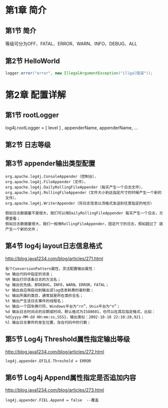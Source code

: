 # 第1章 简介
## 第1节 简介
等级可分为OFF、FATAL、ERROR、WARN、INFO、DEBUG、ALL

## 第2节 HelloWorld
```java
logger.error("error", new IllegalArgumentException("illgal错误"));
```

# 第2章 配置详解
## 第1节 rootLogger
log4j.rootLogger = [ level ] , appenderName, appenderName, …

## 第2节 日志等级
## 第3节 appender输出类型配置

```properties
org.apache.log4j.ConsoleAppender（控制台），  
org.apache.log4j.FileAppender（文件），  
org.apache.log4j.DailyRollingFileAppender（每天产生一个日志文件），  
org.apache.log4j.RollingFileAppender（文件大小到达指定尺寸的时候产生一个新的文件），  
org.apache.log4j.WriterAppender（将日志信息以流格式发送到任意指定的地方）

假如日志数据量不是很大，我们可以用DailyRollingFileAppender 每天产生一个日志，方便查看；
假如日志数据量很大，我们一般用RollingFileAppender，固定尺寸的日志，假如超过了 就产生一个新的文件；
```

## 第4节 log4j layout日志信息格式

http://blog.java1234.com/blog/articles/271.html

```properties
有个ConversionPattern属性，灵活配置输出属性：
%m 输出代码中指定的消息；
%M 输出打印该条日志的方法名；
%p 输出优先级，即DEBUG，INFO，WARN，ERROR，FATAL；
%r 输出自应用启动到输出该log信息耗费的毫秒数；
%c 输出所属的类目，通常就是所在类的全名；
%t 输出产生该日志事件的线程名；
%n 输出一个回车换行符，Windows平台为"rn”，Unix平台为"n”；
%d 输出日志时间点的日期或时间，默认格式为ISO8601，也可以在其后指定格式，比如：%d{yyyy-MM-dd HH:mm:ss,SSS}，输出类似：2002-10-18 22:10:28,921；
%l 输出日志事件的发生位置，及在代码中的行数；
```

## 第5节 Log4j Threshold属性指定输出等级
http://blog.java1234.com/blog/articles/272.html

```properties
log4j.appender.EFILE.Threshold = ERROR
```

## 第6节 Log4j Append属性指定是否追加内容
http://blog.java1234.com/blog/articles/273.html
```properties
log4j.appender.FIEL.Append = false  --覆盖
```